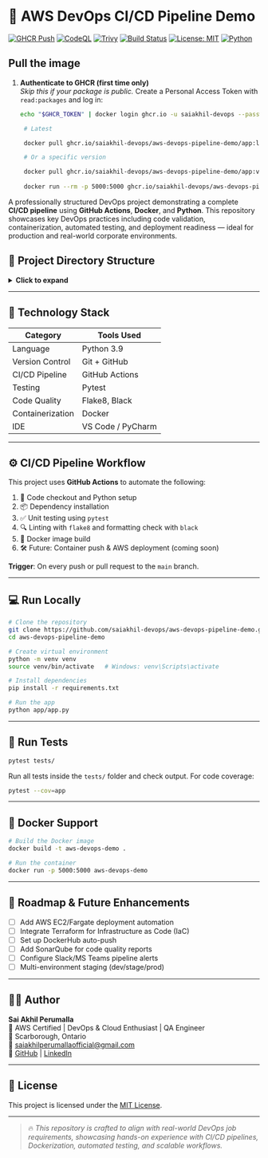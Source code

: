 # 🚀 AWS DevOps CI/CD Pipeline Demo

[![GHCR Push](https://github.com/saiakhil-devops/aws-devops-pipeline-demo/actions/workflows/ghcr-push.yml/badge.svg?branch=main)](https://github.com/saiakhil-devops/aws-devops-pipeline-demo/actions/workflows/ghcr-push.yml)
[![CodeQL](https://github.com/saiakhil-devops/aws-devops-pipeline-demo/actions/workflows/codeql.yml/badge.svg?branch=main)](https://github.com/saiakhil-devops/aws-devops-pipeline-demo/actions/workflows/codeql.yml)
[![Trivy](https://github.com/saiakhil-devops/aws-devops-pipeline-demo/actions/workflows/trivy.yml/badge.svg?branch=main)](https://github.com/saiakhil-devops/aws-devops-pipeline-demo/actions/workflows/trivy.yml)
[![Build Status](https://github.com/saiakhil-devops/aws-devops-pipeline-demo/actions/workflows/main.yml/badge.svg?branch=main)](https://github.com/saiakhil-devops/aws-devops-pipeline-demo/actions)
[![License: MIT](https://img.shields.io/badge/License-MIT-yellow.svg)](LICENSE)
[![Python](https://img.shields.io/badge/python-3.9-blue.svg)](https://www.python.org/downloads/release/python-390/)

## Pull the image

1. **Authenticate to GHCR (first time only)**  
   *Skip this if your package is public.* Create a Personal Access Token with `read:packages` and log in:
   ```bash
   echo "$GHCR_TOKEN" | docker login ghcr.io -u saiakhil-devops --password-stdin
   
    # Latest
   
    docker pull ghcr.io/saiakhil-devops/aws-devops-pipeline-demo/app:latest

    # Or a specific version
   
    docker pull ghcr.io/saiakhil-devops/aws-devops-pipeline-demo/app:v0.1.0
    
    docker run --rm -p 5000:5000 ghcr.io/saiakhil-devops/aws-devops-pipeline-demo/app:latest

A professionally structured DevOps project demonstrating a complete **CI/CD pipeline** using **GitHub Actions**, **Docker**, and **Python**. This repository showcases key DevOps practices including code validation, containerization, automated testing, and deployment readiness — ideal for production and real-world corporate environments.

## 📁 Project Directory Structure

<details>
<summary><b>Click to expand</b></summary>

```text
aws-devops-pipeline-demo/
├─ app/                     # Python web application
│  └─ app.py
├─ tests/                   # Unit tests
│  └─ test_sample.py
├─ .github/
│  └─ workflows/
│     ├─ main.yml          # CI build & test
│     ├─ codeql.yml        # CodeQL static analysis
│     └─ trivy.yml         # Trivy image scan
├─ Dockerfile               # Docker image definition
├─ requirements.txt         # Python dependencies
└─ README.md                # Project documentation
```
</details> 

---

## 🧰 Technology Stack

| Category         | Tools Used                       |
|------------------|----------------------------------|
| Language         | Python 3.9                       |
| Version Control  | Git + GitHub                    |
| CI/CD Pipeline   | GitHub Actions                   |
| Testing          | Pytest                           |
| Code Quality     | Flake8, Black                    |
| Containerization | Docker                           |
| IDE              | VS Code / PyCharm                |

---

## ⚙️ CI/CD Pipeline Workflow

This project uses **GitHub Actions** to automate the following:

1. 🧾 Code checkout and Python setup  
2. 📦 Dependency installation  
3. ✅ Unit testing using `pytest`  
4. 🔍 Linting with `flake8` and formatting check with `black`  
5. 🐳 Docker image build  
6. 🛠️ Future: Container push & AWS deployment (coming soon)

**Trigger**: On every push or pull request to the `main` branch.

---

## 💻 Run Locally

```bash
# Clone the repository
git clone https://github.com/saiakhil-devops/aws-devops-pipeline-demo.git
cd aws-devops-pipeline-demo

# Create virtual environment
python -m venv venv
source venv/bin/activate   # Windows: venv\Scripts\activate

# Install dependencies
pip install -r requirements.txt

# Run the app
python app/app.py
```

---

## 🧪 Run Tests

```bash
pytest tests/
```

Run all tests inside the `tests/` folder and check output. For code coverage:

```bash
pytest --cov=app
```

---

## 🐳 Docker Support

```bash
# Build the Docker image
docker build -t aws-devops-demo .

# Run the container
docker run -p 5000:5000 aws-devops-demo
```

---

## 🚀 Roadmap & Future Enhancements

- [ ] Add AWS EC2/Fargate deployment automation
- [ ] Integrate Terraform for Infrastructure as Code (IaC)
- [ ] Set up DockerHub auto-push
- [ ] Add SonarQube for code quality reports
- [ ] Configure Slack/MS Teams pipeline alerts
- [ ] Multi-environment staging (dev/stage/prod)

---

## 👨‍💻 Author

**Sai Akhil Perumalla**  
🔹 AWS Certified | DevOps & Cloud Enthusiast | QA Engineer  
📍 Scarborough, Ontario  
📧 saiakhilperumallaofficial@gmail.com  
🔗 [GitHub](https://github.com/saiakhil-devops) | [LinkedIn](https://www.linkedin.com/in/sai-akhil-perumalla-0b473819b)

---

## 📄 License

This project is licensed under the [MIT License](LICENSE).

---

> 🔥 *This repository is crafted to align with real-world DevOps job requirements, showcasing hands-on experience with CI/CD pipelines, Dockerization, automated testing, and scalable workflows.*
